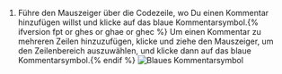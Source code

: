 1. Führe den Mauszeiger über die Codezeile, wo Du einen Kommentar hinzufügen willst und klicke auf das blaue Kommentarsymbol.{% ifversion fpt or ghes or ghae or ghec %} Um einen Kommentar zu mehreren Zeilen hinzuzufügen, klicke und ziehe den Mauszeiger, um den Zeilenbereich auszuwählen, und klicke dann auf das blaue Kommentarsymbol.{% endif %} ![Blaues Kommentarsymbol](/assets/images/help/commits/hover-comment-icon.gif)
